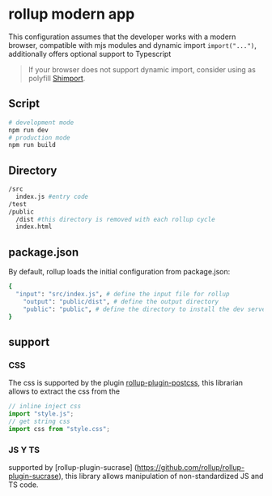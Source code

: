 # rollup modern app

This configuration assumes that the developer works with a modern browser, compatible with mjs modules and dynamic import `import("...")`, additionally offers optional support to Typescript

> If your browser does not support dynamic import, consider using as polyfill [Shimport](https://github.com/Rich-Harris/shimport).

## Script

```bash
# development mode
npm run dev 
# production mode
npm run build
```

## Directory 
```bash
/src 
  index.js #entry code
/test
/public
  /dist #this directory is removed with each rollup cycle
  index.html
```

## package.json

By default, rollup loads the initial configuration from package.json:

```bash
{
  "input": "src/index.js", # define the input file for rollup
	"output": "public/dist", # define the output directory
	"public": "public", # define the directory to install the dev server
}
```

## support 

### CSS

The css is supported by the plugin [rollup-plugin-postcss](https://github.com/egoist/rollup-plugin-postcss), this librarian allows to extract the css from the

```js
// inline inject css
import "style.js";
// get string css
import css from "style.css";
```

### JS Y TS

supported by [rollup-plugin-sucrase] (https://github.com/rollup/rollup-plugin-sucrase), this library allows manipulation of non-standardized JS and TS code.




